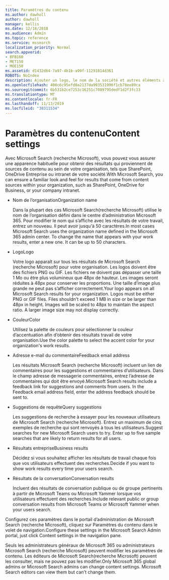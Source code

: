 ```yaml
---
title: Paramètres du contenu
ms.author: dawholl
author: dawholl
manager: kellis
ms.date: 12/18/2018
ms.audience: Admin
ms.topic: reference
ms.service: mssearch
localization_priority: Normal
search.appverid:
- BFB160
- MET150
- MOE150
ms.assetid: d1432d64-7a97-4b1b-a99f-11291814d361
ROBOTS: NoIndex
description: Ajouter un logo, le nom de la société et autres éléments à vos résultats de travail relatifs à Microsoft Search (recherche Microsoft)
ms.openlocfilehash: 400c6c95efd0a2137da993531996f1cb78ee89ca
ms.sourcegitcommit: 6b531b2ce7253c16251c7089795dedf1d2f3fc33
ms.translationtype: MT
ms.contentlocale: fr-FR
ms.lasthandoff: 11/13/2019
ms.locfileid: "38311534"
---
```

# <a name="content-settings"></a><span data-ttu-id="8a222-103">Paramètres du contenu</span><span class="sxs-lookup"><span data-stu-id="8a222-103">Content settings</span></span>

 
<span data-ttu-id="8a222-104">Avec Microsoft Search (recherche Microsoft), vous pouvez vous assurer une apparence habituelle pour obtenir des résultats qui proviennent de sources de contenu au sein de votre organisation, tels que SharePoint, OneDrive Entreprise ou intranet de votre société.</span><span class="sxs-lookup"><span data-stu-id="8a222-104">With Microsoft Search, you can ensure a familiar look and feel for results that come from content sources within your organization, such as SharePoint, OneDrive for Business, or your company intranet.</span></span> 
  
- <span data-ttu-id="8a222-105">Nom de l’organisation</span><span class="sxs-lookup"><span data-stu-id="8a222-105">Organization name</span></span>
    
    <span data-ttu-id="8a222-p101">Dans la plupart des cas Microsoft Search(recherche Microsoft) utilise le nom de l’organisation défini dans le centre d’administration Microsoft 365. Pour modifier le nom qui s’affiche avec les résultats de votre travail, entrez un nouveau. Il peut avoir jusqu'à 50 caractères.</span><span class="sxs-lookup"><span data-stu-id="8a222-p101">In most cases Microsoft Search uses the organization name defined in the Microsoft 365 admin center. To change the name that appears with your work results, enter a new one. It can be up to 50 characters.</span></span>
    
- <span data-ttu-id="8a222-109">Logo</span><span class="sxs-lookup"><span data-stu-id="8a222-109">Logo</span></span>
    
    <span data-ttu-id="8a222-p102">Votre logo apparaît sur tous les résultats de Microsoft Search (recherche Microsoft) pour votre organisation. Les logos doivent être des fichiers PNG ou GIF. Les fichiers ne doivent pas dépasser une taille 1 Mo ou être plus volumineux que 48px de hauteur. Les images seront réduites à 48px pour conserver les proportions. Une taille d’image plus grande ne peut pas s’afficher correctement.</span><span class="sxs-lookup"><span data-stu-id="8a222-p102">Your logo appears on all Microsoft Search results for your organization. Logos must be either PNG or GIF files. Files shouldn't exceed 1 MB in size or be larger than 48px in height. Images will be scaled to 48px to maintain the aspect ratio. A larger image size may not display correctly.</span></span>
    
- <span data-ttu-id="8a222-115">Couleur</span><span class="sxs-lookup"><span data-stu-id="8a222-115">Color</span></span>
    
    <span data-ttu-id="8a222-116">Utilisez la palette de couleurs pour sélectionner la couleur d’accentuation afin d’obtenir des résultats travail de votre organisation.</span><span class="sxs-lookup"><span data-stu-id="8a222-116">Use the color palette to select the accent color for your organization's work results.</span></span>
    
- <span data-ttu-id="8a222-117">Adresse e-mail du commentaire</span><span class="sxs-lookup"><span data-stu-id="8a222-117">Feedback email address</span></span>
    
    <span data-ttu-id="8a222-p103">Les résultats Microsoft Search (recherche Microsoft) incluent un lien de commentaires pour les suggestions et commentaires d’utilisateurs. Dans le champ adresse de messagerie commentaires, entrez l’adresse de commentaires qui doit être envoyé.</span><span class="sxs-lookup"><span data-stu-id="8a222-p103">Microsoft Search results include a feedback link for suggestions and comments from users. In the Feedback email address field, enter the address feedback should be sent to.</span></span>
    
- <span data-ttu-id="8a222-120">Suggestions de requête</span><span class="sxs-lookup"><span data-stu-id="8a222-120">Query suggestions</span></span>
    
    <span data-ttu-id="8a222-p104">Les suggestions de recherche à essayer pour les nouveaux utilisateurs de Microsoft Search (recherche Microsoft). Entrez un maximum de cinq exemples de recherche qui sont renvoyés à tous les utilisateurs.</span><span class="sxs-lookup"><span data-stu-id="8a222-p104">Suggest searches for new Microsoft Search users to try. Enter up to five sample searches that are likely to return results for all users.</span></span>
    
- <span data-ttu-id="8a222-123">Résultats entreprise</span><span class="sxs-lookup"><span data-stu-id="8a222-123">Business results</span></span>
    
    <span data-ttu-id="8a222-124">Décidez si vous souhaitez afficher les résultats de travail chaque fois que vos utilisateurs effectuent des recherches.</span><span class="sxs-lookup"><span data-stu-id="8a222-124">Decide if you want to show work results every time your users search.</span></span>
    
- <span data-ttu-id="8a222-125">Résultats de la conversation</span><span class="sxs-lookup"><span data-stu-id="8a222-125">Conversation results</span></span>
    
    <span data-ttu-id="8a222-126">Incluent des résultats de conversation publique ou de groupe pertinents à partir de Microsoft Teams ou Microsoft Yammer lorsque vos utilisateurs effectuent des recherches.</span><span class="sxs-lookup"><span data-stu-id="8a222-126">Include relevant public or group conversation results from Microsoft Teams or Microsoft Yammer when your users search.</span></span>
    
<span data-ttu-id="8a222-127">Configurez ces paramètres dans le portail d’administration de Microsoft Search (recherche Microsoft), cliquez sur Paramètres du contenu dans le volet de navigation.</span><span class="sxs-lookup"><span data-stu-id="8a222-127">Configure these settings in the Microsoft Search Admin portal, just click Content settings in the navigation pane.</span></span>
  
<span data-ttu-id="8a222-p105">Seuls les administrateurs généraux de Microsoft 365 ou administrateurs Microsoft Search (recherche Microsoft) peuvent modifier les paramètres de contenu. Les éditeurs de Microsoft Search(recherche Microsoft) peuvent les consulter, mais ne pouvez pas les modifier.</span><span class="sxs-lookup"><span data-stu-id="8a222-p105">Only Microsoft 365 global admins or Microsoft Search admins can change content settings. Microsoft Search editors can view them but can't change them.</span></span>


